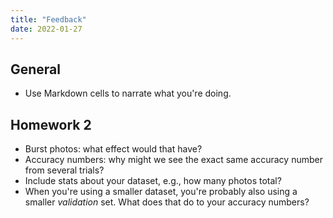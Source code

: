 ```yaml
---
title: "Feedback"
date: 2022-01-27
---
```


## General

- Use Markdown cells to narrate what you're doing.

## Homework 2

- Burst photos: what effect would that have?
- Accuracy numbers: why might we see the exact same accuracy number from several trials?
- Include stats about your dataset, e.g., how many photos total?
- When you're using a smaller dataset, you're probably also using a smaller *validation* set. What does that do to your accuracy numbers?
